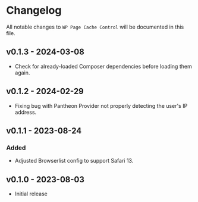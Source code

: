 # Changelog

All notable changes to `WP Page Cache Control` will be documented in this file.

## v0.1.3 - 2024-03-08

- Check for already-loaded Composer dependencies before loading them again.

## v0.1.2 - 2024-02-29

- Fixing bug with Pantheon Provider not properly detecting the user's IP address.

## v0.1.1 - 2023-08-24

### Added

- Adjusted Browserlist config to support Safari 13.

## v0.1.0 - 2023-08-03

- Initial release
